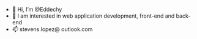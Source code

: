 - 👋 Hi, I’m @Eddechy
- 👀 I am interested in web application development, front-end and back-end
- 📫 stevens.lopez@ outlook.com

<!---
Eddechy/Eddechy is a ✨ special ✨ repository because its `README.md` (this file) appears on your GitHub profile.
You can click the Preview link to take a look at your changes.
--->
